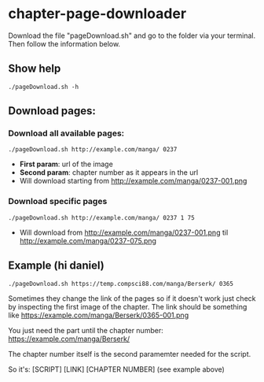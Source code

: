 # chapter-page-downloader

Download the file "pageDownload.sh" and go to the folder via your terminal.
Then follow the information below.

## Show help
```
./pageDownload.sh -h
```

## Download pages:
### Download all available pages:
```
./pageDownload.sh http://example.com/manga/ 0237
```
- __First param__: url of the image
- __Second param__: chapter number as it appears in the url
- Will download starting from http://example.com/manga/0237-001.png

### Download specific pages
```
./pageDownload.sh http://example.com/manga/ 0237 1 75
```
- Will download from http://example.com/manga/0237-001.png til http://example.com/manga/0237-075.png

## Example (hi daniel)
```
./pageDownload.sh https://temp.compsci88.com/manga/Berserk/ 0365
```
Sometimes they change the link of the pages so if it doesn't work just check by inspecting the first image of the chapter. The link should be something like https://example.com/manga/Berserk/0365-001.png

You just need the part until the chapter number: https://example.com/manga/Berserk/

The chapter number itself is the second paramemter needed for the script.

So it's: [SCRIPT] [LINK] [CHAPTER NUMBER] (see example above)
